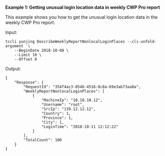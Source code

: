 **Example 1: Getting unusual login location data in weekly CWP Pro report**

This example shows you how to get the unusual login location data in the weekly CWP Pro report.

Input: 

```
tccli yunjing DescribeWeeklyReportNonlocalLoginPlaces --cli-unfold-argument  \
    --BeginDate 2018-10-08 \
    --Limit 10 \
    --Offset 0
```

Output: 
```
{
    "Response": {
        "RequestId": "354f4ac3-8546-4516-8c8a-69e3ab73aa8a",
        "WeeklyReportNonlocalLoginPlaces": [
            {
                "MachineIp": "10.10.10.12",
                "Username": "root",
                "SrcIp": "139.12.12.12",
                "Country": 1,
                "Province": 1,
                "City": 1,
                "LoginTime": "2018-10-11 12:12:22"
            }
        ],
        "TotalCount": 100
    }
}
```

